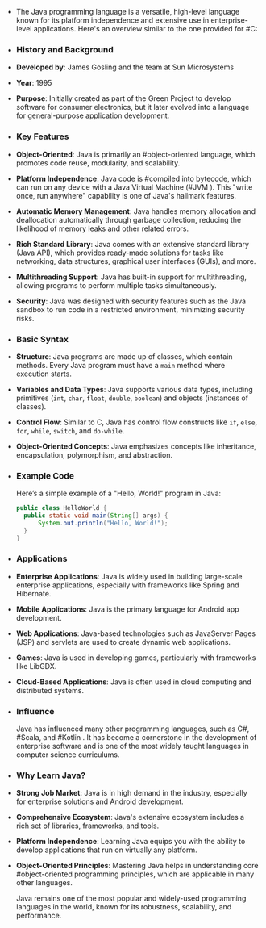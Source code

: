 - The Java programming language is a versatile, high-level language known for its platform independence and extensive use in enterprise-level applications. Here's an overview similar to the one provided for #C:
- ### **History and Background**
- **Developed by**: James Gosling and the team at Sun Microsystems
- **Year**: 1995
- **Purpose**: Initially created as part of the Green Project to develop software for consumer electronics, but it later evolved into a language for general-purpose application development.
- ### **Key Features**
- **Object-Oriented**: Java is primarily an #object-oriented language, which promotes code reuse, modularity, and scalability.
- **Platform Independence**: Java code is #compiled into bytecode, which can run on any device with a Java Virtual Machine (#JVM ). This "write once, run anywhere" capability is one of Java's hallmark features.
- **Automatic Memory Management**: Java handles memory allocation and deallocation automatically through garbage collection, reducing the likelihood of memory leaks and other related errors.
- **Rich Standard Library**: Java comes with an extensive standard library (Java API), which provides ready-made solutions for tasks like networking, data structures, graphical user interfaces (GUIs), and more.
- **Multithreading Support**: Java has built-in support for multithreading, allowing programs to perform multiple tasks simultaneously.
- **Security**: Java was designed with security features such as the Java sandbox to run code in a restricted environment, minimizing security risks.
- ### **Basic Syntax**
- **Structure**: Java programs are made up of classes, which contain methods. Every Java program must have a `main` method where execution starts.
- **Variables and Data Types**: Java supports various data types, including primitives (`int`, `char`, `float`, `double`, `boolean`) and objects (instances of classes).
- **Control Flow**: Similar to C, Java has control flow constructs like `if`, `else`, `for`, `while`, `switch`, and `do-while`.
- **Object-Oriented Concepts**: Java emphasizes concepts like inheritance, encapsulation, polymorphism, and abstraction.
- ### **Example Code**
  Here’s a simple example of a "Hello, World!" program in Java:
  
  ```java
  public class HelloWorld {
    public static void main(String[] args) {
        System.out.println("Hello, World!");
    }
  }
  ```
- ### **Applications**
- **Enterprise Applications**: Java is widely used in building large-scale enterprise applications, especially with frameworks like Spring and Hibernate.
- **Mobile Applications**: Java is the primary language for Android app development.
- **Web Applications**: Java-based technologies such as JavaServer Pages (JSP) and servlets are used to create dynamic web applications.
- **Games**: Java is used in developing games, particularly with frameworks like LibGDX.
- **Cloud-Based Applications**: Java is often used in cloud computing and distributed systems.
- ### **Influence**
  Java has influenced many other programming languages, such as C#, #Scala, and #Kotlin . It has become a cornerstone in the development of enterprise software and is one of the most widely taught languages in computer science curriculums.
- ### **Why Learn Java?**
- **Strong Job Market**: Java is in high demand in the industry, especially for enterprise solutions and Android development.
- **Comprehensive Ecosystem**: Java's extensive ecosystem includes a rich set of libraries, frameworks, and tools.
- **Platform Independence**: Learning Java equips you with the ability to develop applications that run on virtually any platform.
- **Object-Oriented Principles**: Mastering Java helps in understanding core #object-oriented programming principles, which are applicable in many other languages.
  
  Java remains one of the most popular and widely-used programming languages in the world, known for its robustness, scalability, and performance.